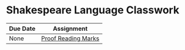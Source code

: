 # Shakespeare Language Classwork

| Due Date | Assignment |
|----------|------------|
|None | [Proof Reading Marks](lang/ProofreadingMarks.pdf) |

